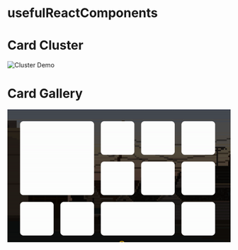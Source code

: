 # usefulReactComponents

# Card Cluster
![Cluster Demo](https://github.com/ahmansou/usefulReactComponents/blob/main/Cluster/clusters.gif)

# Card Gallery
![gallery Demo](https://github.com/ahmansou/usefulReactComponents/blob/main/Gallery/gallery.gif)


